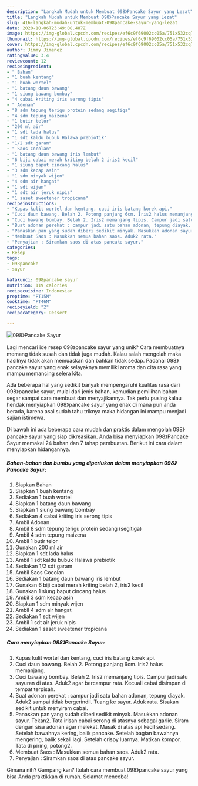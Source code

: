 ```yaml
---
description: "Langkah Mudah untuk Membuat 098》Pancake Sayur yang Lezat"
title: "Langkah Mudah untuk Membuat 098》Pancake Sayur yang Lezat"
slug: 416-langkah-mudah-untuk-membuat-098pancake-sayur-yang-lezat
date: 2020-10-06T23:49:08.487Z
image: https://img-global.cpcdn.com/recipes/ef6c9f69002cc05a/751x532cq70/098pancake-sayur-foto-resep-utama.jpg
thumbnail: https://img-global.cpcdn.com/recipes/ef6c9f69002cc05a/751x532cq70/098pancake-sayur-foto-resep-utama.jpg
cover: https://img-global.cpcdn.com/recipes/ef6c9f69002cc05a/751x532cq70/098pancake-sayur-foto-resep-utama.jpg
author: Jimmy Jimenez
ratingvalue: 3.4
reviewcount: 12
recipeingredient:
- " Bahan"
- "1 buah kentang"
- "1 buah wortel"
- "1 batang daun bawang"
- "1 siung bawang bombay"
- "4 cabai kriting iris serong tipis"
- " Adonan"
- "8 sdm tepung terigu protein sedang segitiga"
- "4 sdm tepung maizena"
- "1 butir telor"
- "200 ml air"
- "1 sdt lada halus"
- "1 sdt kaldu bubuk Halawa prebiotik"
- "1/2 sdt garam"
- " Saos Cocolan"
- "1 batang daun bawang iris lembut"
- "6 biji cabai merah kriting belah 2 iris2 kecil"
- "1 siung baput cincang halus"
- "3 sdm kecap asin"
- "1 sdm minyak wijen"
- "4 sdm air hangat"
- "1 sdt wijen"
- "1 sdt air jeruk nipis"
- "1 saset sweetener tropicana"
recipeinstructions:
- "Kupas kulit wortel dan kentang, cuci iris batang korek api."
- "Cuci daun bawang. Belah 2. Potong panjang 6cm. Iris2 halus memanjang."
- "Cuci bawang bombay. Belah 2. Iris2 memanjang tipis. Campur jadi satu sayuran di atas. Aduk2 agar bercampur rata. Kecuali cabai disimpan di tempat terpisah."
- "Buat adonan perekat : campur jadi satu bahan adonan, tepung diayak. Aduk2 sampai tidak bergerindil. Tuang ke sayur. Aduk rata. Sisakan sedikit untuk menyiram cabai."
- "Panaskan pan yang sudah diberi sedikit minyak. Masukkan adonan sayur. Tekan2. Tata irisan cabai serong di atasnya sebagai garlic. Siram dengan sisa adonan agar melekat. Masak di atas api kecil sedang. Setelah bawahnya kering, balik pancake. Setelah bagian bawahnya mengering, balik sekali lagi. Setelah crispy luarnya. Matikan kompor. Tata di piring, potong2."
- "Membuat Saos : Masukkan semua bahan saos. Aduk2 rata."
- "Penyajian : Siramkan saos di atas pancake sayur."
categories:
- Resep
tags:
- 098pancake
- sayur

katakunci: 098pancake sayur 
nutrition: 119 calories
recipecuisine: Indonesian
preptime: "PT15M"
cooktime: "PT46M"
recipeyield: "2"
recipecategory: Dessert

---
```



![098》Pancake Sayur](https://img-global.cpcdn.com/recipes/ef6c9f69002cc05a/751x532cq70/098pancake-sayur-foto-resep-utama.jpg)

Lagi mencari ide resep 098》pancake sayur yang unik? Cara membuatnya memang tidak susah dan tidak juga mudah. Kalau salah mengolah maka hasilnya tidak akan memuaskan dan bahkan tidak sedap. Padahal 098》pancake sayur yang enak selayaknya memiliki aroma dan cita rasa yang mampu memancing selera kita.



Ada beberapa hal yang sedikit banyak mempengaruhi kualitas rasa dari 098》pancake sayur, mulai dari jenis bahan, kemudian pemilihan bahan segar sampai cara membuat dan menyajikannya. Tak perlu pusing kalau hendak menyiapkan 098》pancake sayur yang enak di mana pun anda berada, karena asal sudah tahu triknya maka hidangan ini mampu menjadi sajian istimewa.


Di bawah ini ada beberapa cara mudah dan praktis dalam mengolah 098》pancake sayur yang siap dikreasikan. Anda bisa menyiapkan 098》Pancake Sayur memakai 24 bahan dan 7 tahap pembuatan. Berikut ini cara dalam menyiapkan hidangannya.

<!--inarticleads1-->

##### Bahan-bahan dan bumbu yang diperlukan dalam menyiapkan 098》Pancake Sayur:

1. Siapkan  Bahan
1. Siapkan 1 buah kentang
1. Sediakan 1 buah wortel
1. Siapkan 1 batang daun bawang
1. Siapkan 1 siung bawang bombay
1. Sediakan 4 cabai kriting iris serong tipis
1. Ambil  Adonan
1. Ambil 8 sdm tepung terigu protein sedang (segitiga)
1. Ambil 4 sdm tepung maizena
1. Ambil 1 butir telor
1. Gunakan 200 ml air
1. Siapkan 1 sdt lada halus
1. Ambil 1 sdt kaldu bubuk Halawa prebiotik
1. Sediakan 1/2 sdt garam
1. Ambil  Saos Cocolan
1. Sediakan 1 batang daun bawang iris lembut
1. Gunakan 6 biji cabai merah kriting belah 2, iris2 kecil
1. Gunakan 1 siung baput cincang halus
1. Ambil 3 sdm kecap asin
1. Siapkan 1 sdm minyak wijen
1. Ambil 4 sdm air hangat
1. Sediakan 1 sdt wijen
1. Ambil 1 sdt air jeruk nipis
1. Sediakan 1 saset sweetener tropicana




<!--inarticleads2-->

##### Cara menyiapkan 098》Pancake Sayur:

1. Kupas kulit wortel dan kentang, cuci iris batang korek api.
1. Cuci daun bawang. Belah 2. Potong panjang 6cm. Iris2 halus memanjang.
1. Cuci bawang bombay. Belah 2. Iris2 memanjang tipis. Campur jadi satu sayuran di atas. Aduk2 agar bercampur rata. Kecuali cabai disimpan di tempat terpisah.
1. Buat adonan perekat : campur jadi satu bahan adonan, tepung diayak. Aduk2 sampai tidak bergerindil. Tuang ke sayur. Aduk rata. Sisakan sedikit untuk menyiram cabai.
1. Panaskan pan yang sudah diberi sedikit minyak. Masukkan adonan sayur. Tekan2. Tata irisan cabai serong di atasnya sebagai garlic. Siram dengan sisa adonan agar melekat. Masak di atas api kecil sedang. Setelah bawahnya kering, balik pancake. Setelah bagian bawahnya mengering, balik sekali lagi. Setelah crispy luarnya. Matikan kompor. Tata di piring, potong2.
1. Membuat Saos : Masukkan semua bahan saos. Aduk2 rata.
1. Penyajian : Siramkan saos di atas pancake sayur.




Gimana nih? Gampang kan? Itulah cara membuat 098》pancake sayur yang bisa Anda praktikkan di rumah. Selamat mencoba!
